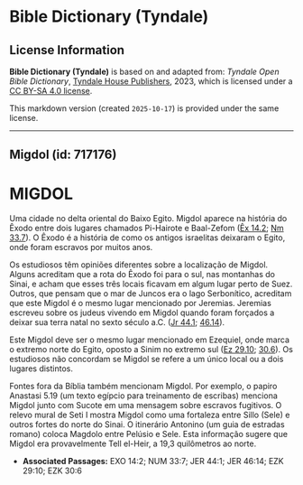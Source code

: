 # Bible Dictionary (Tyndale)

## License Information

**Bible Dictionary (Tyndale)** is based on and adapted from: _Tyndale Open Bible Dictionary_, [Tyndale House Publishers](https://tyndaleopenresources.com/), 2023, which is licensed under a [CC BY-SA 4.0 license](https://creativecommons.org/licenses/by-sa/4.0/legalcode.en).

This markdown version (created `2025-10-17`) is provided under the same license.



--------------------------------

## Migdol (id: 717176)

MIGDOL
======

Uma cidade no delta oriental do Baixo Egito. Migdol aparece na história do Êxodo entre dois lugares chamados Pi\-Hairote e Baal\-Zefom ([Êx 14\.2](https://ref.ly/Exod14:2); [Nm 33\.7](https://ref.ly/Num33:7)). O Êxodo é a história de como os antigos israelitas deixaram o Egito, onde foram escravos por muitos anos.

Os estudiosos têm opiniões diferentes sobre a localização de Migdol. Alguns acreditam que a rota do Êxodo foi para o sul, nas montanhas do Sinai, e acham que esses três locais ficavam em algum lugar perto de Suez. Outros, que pensam que o mar de Juncos era o lago Serbonítico, acreditam que este Migdol é o mesmo lugar mencionado por Jeremias. Jeremias escreveu sobre os judeus vivendo em Migdol quando foram forçados a deixar sua terra natal no sexto século a.C. ([Jr 44\.1](https://ref.ly/Jer44:1); [46\.14](https://ref.ly/Jer46:14)).

Este Migdol deve ser o mesmo lugar mencionado em Ezequiel, onde marca o extremo norte do Egito, oposto a Sinim no extremo sul ([Ez 29\.10](https://ref.ly/Ezek29:10); [30\.6](https://ref.ly/Ezek30:6)). Os estudiosos não concordam se Migdol se refere a um único local ou a dois lugares distintos.

Fontes fora da Bíblia também mencionam Migdol. Por exemplo, o papiro Anastasi 5\.19 (um texto egípcio para treinamento de escribas) menciona Migdol junto com Sucote em uma mensagem sobre escravos fugitivos. O relevo mural de Seti I mostra Migdol como uma fortaleza entre Sillo (Sele) e outros fortes do norte do Sinai. O itinerário Antonino (um guia de estradas romano) coloca Magdolo entre Pelúsio e Sele. Esta informação sugere que Migdol era provavelmente Tell el\-Heir, a 19,3 quilômetros ao norte.

* **Associated Passages:** EXO 14:2; NUM 33:7; JER 44:1; JER 46:14; EZK 29:10; EZK 30:6

